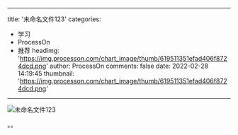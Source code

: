 
---
title: '未命名文件123'
categories: 
 - 学习
 - ProcessOn
 - 推荐
headimg: 'https://img.processon.com/chart_image/thumb/619511351efad406f8724dcd.png'
author: ProcessOn
comments: false
date: 2022-02-28 14:19:45
thumbnail: 'https://img.processon.com/chart_image/thumb/619511351efad406f8724dcd.png'
---

<div>   
<img class="thumb" alt="未命名文件123" src="https://img.processon.com/chart_image/thumb/619511351efad406f8724dcd.png" referrerpolicy="no-referrer">
<p>。。</p>  
</div>
            